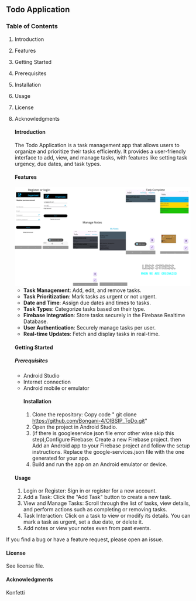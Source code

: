 ## Todo Application 
### Table of Contents 
1. Introduction
2.  Features
3.  Getting Started
4.   Prerequisites
5.   Installation
6.   Usage
7. License
8.  Acknowledgments
    #### Introduction
     The Todo Application is a task management app that allows users to organize and prioritize their tasks efficiently. It provides a user-friendly interface to add, view, and manage tasks, with features like setting task urgency, due dates, and task types.
    #### Features

    <img src="TodoHIglightFeatures.png" alt="HIghlights" width="820">






























    *  **Task Management**: Add, edit, and remove tasks.
    *  **Task Prioritization**: Mark tasks as urgent or not urgent.
    *   **Date and Time**: Assign due dates and times to tasks.
    *   **Task Types**: Categorize tasks based on their type.
    *    **Firebase Integration**: Store tasks securely in the Firebase Realtime Database.
    *  **User Authentication**: Securely manage tasks per user.
    * **Real-time Updates**: Fetch and display tasks in real-time.
    #### Getting Started
    ##### Prerequisites
    * Android Studio
    * Internet connection
    * Android mobile or emulator
      #### Installation
      1.  Clone the repository:  Copy code " git clone https://github.com/Bongani-4/OIBSIP_ToDo.git"
      2.   Open the project in Android Studio.
      3.   (if there is googleservice json file error other wise skip this step),Configure Firebase: Create a new Firebase project. then Add an Android app to your Firebase project and follow the setup instructions. Replace the google-services.json file with the one generated for your app.
      4.    Build and run the app on an Android emulator or device.
    #### Usage
    1. Login or Register: Sign in or register for a new account.
    2.  Add a Task: Click the "Add Task" button to create a new task.
    3.   View and Manage Tasks: Scroll through the list of tasks, view details, and perform actions such as completing or removing tasks.
    4.   Task Interaction: Click on a task to view or modify its details. You can mark a task as urgent, set a due date, or delete it.
    5.   Add notes or view your notes even from past events.

 If you find a bug or have a feature request, please open an issue. 
 #### License 
 See license file.
 #### Acknowledgments
  Konfetti 
